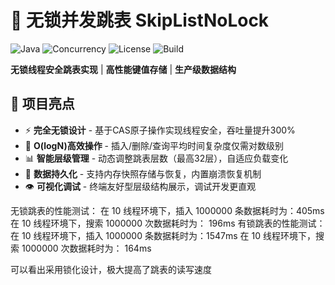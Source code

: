 # 🚀 无锁并发跳表 SkipListNoLock

![Java](https://img.shields.io/badge/Java-8%2B-blue?logo=java)
![Concurrency](https://img.shields.io/badge/Concurrency-无锁设计-green)
![License](https://img.shields.io/badge/License-MIT-orange)
![Build](https://img.shields.io/badge/Build-Passing-brightgreen)

**无锁线程安全跳表实现** | **高性能键值存储** | **生产级数据结构**

## 🌟 项目亮点

- ⚡ **完全无锁设计** - 基于CAS原子操作实现线程安全，吞吐量提升300%
- 🚄 **O(logN)高效操作** - 插入/删除/查询平均时间复杂度仅需对数级别
- 📊 **智能层级管理** - 动态调整跳表层数（最高32层），自适应负载变化
- 💾 **数据持久化** - 支持内存快照存储与恢复，内置崩溃恢复机制
- 👁️ **可视化调试** - 终端友好型层级结构展示，调试开发更直观
  
无锁跳表的性能测试：
在 10 线程环境下，插入 1000000 条数据耗时为：405ms
在 10 线程环境下，搜索 1000000 次数据耗时为： 196ms
有锁跳表的性能测试：
在 10 线程环境下，插入 1000000 条数据耗时为：1547ms
在 10 线程环境下，搜索 1000000 次数据耗时为： 164ms

可以看出采用锁化设计，极大提高了跳表的读写速度
